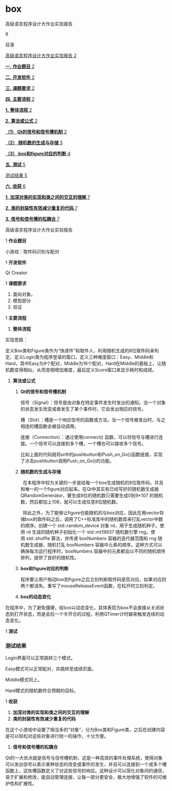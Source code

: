 # box
 高级语言程序设计大作业实验报告


9

目录

[高级语言程序设计大作业实验报告	2](#_toc166187112)

[**一.**	**作业题目**	2](#_toc166187113)

[**二.**	**开发软件**	2](#_toc166187114)

[**三.**	**课题要求**	2](#_toc166187115)

[**四.**	**主要流程**	2](#_toc166187116)

[**1.**	**整体流程**	2](#_toc166187117)

[**2.**	**算法或公式**	2](#_toc166187118)

[**（1） Qt的信号和信号槽机制**	2](#_toc166187119)

[**（2） 随机数的生成与存储**	3](#_toc166187120)

[**（3） box和figure对应的判断**	4](#_toc166187121)

[**五.**	**测试**	5](#_toc166187122)

[测试结果	5](#_toc166187123)

[**六.**	**收获**	6](#_toc166187124)

[**1.**	**加深对类的实现和类之间的交互的理解**	7](#_toc166187125)

[**2.**	**类的封装性有效减少重复的代码**	7](#_toc166187126)

[**3.**	**信号和信号槽的松耦合**	7](#_toc166187127)



<a name="_toc166187112"></a>高级语言程序设计大作业实验报告


1  <a name="_toc166187113"></a>**作业题目**

   小游戏：取件码识别与配对

1  <a name="_toc166187114"></a>**开发软件**

   Qt Creator

1  <a name="_toc166187115"></a>**课题要求**
1) 面向对象。
1) 模型部分
1) 验证

1  <a name="_toc166187116"></a>**主要流程**
   1. <a name="_toc166187117"></a>**整体流程**

实现思路：

定义Box类和Figure类作为“快递件”和取件人，利用随机生成的8位取件码来判定，定义Login类为程序登录的窗口，定义三种难度窗口：Easy、Middle和Hard，其中Easy为9个配对，Middle为16个配对，Hard在Middle的基础上，让随机数变得相似，从而变相增加难度，最后定义Score窗口来显示耗时和成绩。

1. <a name="_toc166187118"></a>**算法或公式**
   1. <a name="_toc166187119"></a>**Qt的信号和信号槽机制**

      信号（Signal）：信号是由对象在特定事件发生时发出的通知。当一个对象的状态发生改变或者发生了某个事件时，它会发出相应的信号。

      槽（Slot）：槽是一个响应信号的函数或方法。当一个信号被发出时，与之相连的槽函数会被自动调用。

      连接（Connection）：通过使用connect() 函数，可以将信号与槽进行连接。一个信号可以连接到多个槽，一个槽也可以接收多个信号。

      比如上面的代码就将ui中的pushbutton和Push\_on\_Go()函数链接，实现了点击pushbutton调用Push\_on\_Go()的功能。

   1. <a name="_toc166187120"></a>**随机数的生成与存储**

      `	`在本程序中较为关键的一步是给每一个box生成随机的8位取件码，并且和唯一的一个figure对应起来。在Qt中其实有已经写好的随机数生成器QRandomGenerator，要生成8位的随机数只需要生成0到9×107 的随机数，然后都加上108，就可以生成任意8位随机数。

      `	`除此之外，为了能够让figure也能随机的与box对应，因此在用vector<int>存储box的取件码之后，调用了C++标准库中的随机数库来打乱vector中数的顺序。创建一个 std::random\_device 对象 rd，用于生成随机种子。使用 rd 生成的随机种子初始化一个 std::mt19937 随机数引擎 rng。使用 std::shuffle 算法，并传递 boxNumbers 容器的迭代器范围和 rng 随机数生成器，随机打乱 boxNumbers 容器中元素的顺序。这种方式可以确保每次运行程序时，boxNumbers 容器中的元素都会以不同的随机顺序排列，提供了良好的随机性。


   1. <a name="_toc166187121"></a>**box和figure对应的判断**

      程序要让用户拖动box到figure之后立刻判断取件码是否对应，如果对应则两个都消失。重写了mouseReleaseEvent函数，在松开时立刻判定。

   1. **box的动态变化**

在程序中，为了避免僵硬，给box以动态变化，具体表现为box不会直接从关闭状态到打开状态，而是会后一个半开合的过程，利用QTimer计时器来触发连续的动态变化。



1  <a name="_toc166187122"></a>**测试**
   ### <a name="_toc15356"></a><a name="_toc166187123"></a>**测试结果**
   Login界面可以正常跳转三个模式。

   Easy模式可以正常配对，并跳转至成绩页面。

   Middle模式同上。

   Hard模式的随机数符合预期的目标。

1  <a name="_toc166187124"></a>**收获**
   1. <a name="_toc166187125"></a>**加深对类的实现和类之间的交互的理解**
   1. <a name="_toc166187126"></a>**类的封装性有效减少重复的代码**

在这个小游戏中设置了相当多的“对象”，分为Box类和Figure类，之后在创建内容是可以轻松对这些对象进行统一的操作，十分方便。

1. <a name="_toc166187127"></a>**信号和信号槽的松耦合**

Qt的一大优点就是信号与信号槽机制，这是一种高效的事件处理系统，使得对象可以发出信号以表示某种状态的改变或事件的发生，并且可以连接到一个或多个槽函数上，这些槽函数定义了对这些信号的响应。这种设计可以简化对象间的通信，易于扩展和修改，能自动管理连接，让每一部分更安全，极大地增强了软件的可维护性和扩展性。





